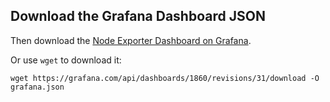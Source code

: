 ## Download the Grafana Dashboard JSON

Then download the [Node Exporter Dashboard on Grafana](https://grafana.com/grafana/dashboards/1860-node-exporter-full/).

Or use `wget` to download it:

```shell
wget https://grafana.com/api/dashboards/1860/revisions/31/download -O grafana.json
```
